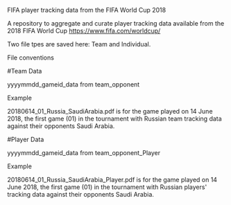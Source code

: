 FIFA player tracking data from the FIFA World Cup 2018

A repository to aggregate and curate player tracking data available from the 2018 FIFA World Cup https://www.fifa.com/worldcup/

Two file tpes are saved here: Team and Individual.

File conventions

#Team Data

yyyymmdd_gameid_data from team_opponent

Example

20180614_01_Russia_SaudiArabia.pdf is for the game played on 14 June 2018, the first game (01) in the tournament with Russian team tracking data against their opponents Saudi Arabia.

#Player Data

yyyymmdd_gameid_data from team_opponent_Player

Example

20180614_01_Russia_SaudiArabia_Player.pdf is for the game played on 14 June 2018, the first game (01) in the tournament with Russian players' tracking data against their opponents Saudi Arabia.

